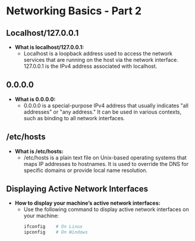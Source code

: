 # Networking Basics - Part 2

## Localhost/127.0.0.1

- **What is localhost/127.0.0.1:**
  - Localhost is a loopback address used to access the network services that are running on the host via the network interface. 127.0.0.1 is the IPv4 address associated with localhost.

## 0.0.0.0

- **What is 0.0.0.0:**
  - 0.0.0.0 is a special-purpose IPv4 address that usually indicates "all addresses" or "any address." It can be used in various contexts, such as binding to all network interfaces.

## /etc/hosts

- **What is /etc/hosts:**
  - /etc/hosts is a plain text file on Unix-based operating systems that maps IP addresses to hostnames. It is used to override the DNS for specific domains or provide local name resolution.

## Displaying Active Network Interfaces

- **How to display your machine’s active network interfaces:**
  - Use the following command to display active network interfaces on your machine:
    ```bash
    ifconfig    # On Linux
    ipconfig    # On Windows
    ```
